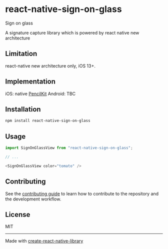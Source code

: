 # react-native-sign-on-glass

Sign on glass

A signature capture library which is powered by react native new architecture

## Limitation

react-native new architecture only, iOS 13+.


## Implementation 
iOS: native [PencilKit](https://developer.apple.com/documentation/pencilkit)
Android: TBC


## Installation

```sh
npm install react-native-sign-on-glass
```

## Usage


```js
import SignOnGlassView from "react-native-sign-on-glass";

// ...

<SignOnGlassView color="tomato" />
```


## Contributing

See the [contributing guide](CONTRIBUTING.md) to learn how to contribute to the repository and the development workflow.

## License

MIT

---

Made with [create-react-native-library](https://github.com/callstack/react-native-builder-bob)

